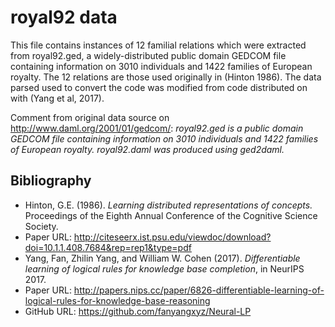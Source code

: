 # royal92 data

This file contains instances of 12 familial relations which were extracted from royal92.ged, a widely-distributed public domain GEDCOM file containing
information on 3010 individuals and 1422 families of European royalty. The
12 relations are those used originally in (Hinton 1986).  The data parsed used to convert the code was modified from code distributed on with (Yang et al, 2017).

Comment from original data source on http://www.daml.org/2001/01/gedcom/: _royal92.ged is a public domain GEDCOM file containing information on 3010
individuals and 1422 families of European royalty. royal92.daml was produced
using ged2daml._

## Bibliography

* Hinton, G.E. (1986). _Learning distributed representations of concepts._ Proceedings of the Eighth Annual Conference of the Cognitive Science Society.
 * Paper URL: http://citeseerx.ist.psu.edu/viewdoc/download?doi=10.1.1.408.7684&rep=rep1&type=pdf
* Yang, Fan, Zhilin Yang, and William W. Cohen (2017). _Differentiable
learning of logical rules for knowledge base completion_, in NeurIPS 2017.
 * Paper URL: http://papers.nips.cc/paper/6826-differentiable-learning-of-logical-rules-for-knowledge-base-reasoning
 * GitHub URL: https://github.com/fanyangxyz/Neural-LP
